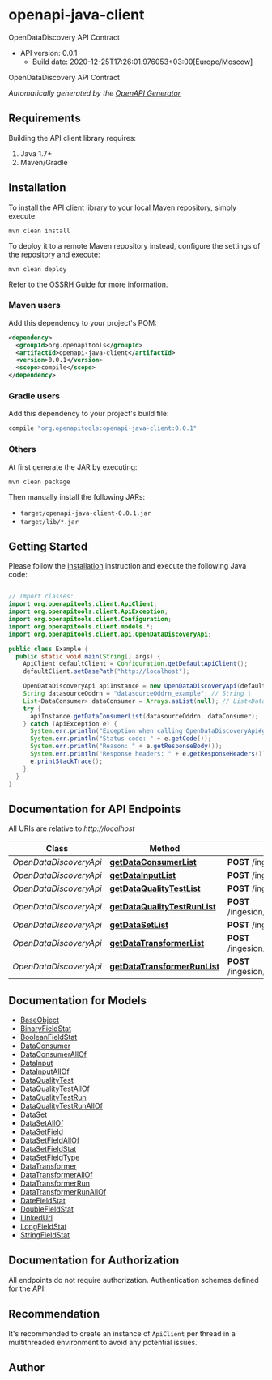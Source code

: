 # openapi-java-client

OpenDataDiscovery API Contract
- API version: 0.0.1
  - Build date: 2020-12-25T17:26:01.976053+03:00[Europe/Moscow]

OpenDataDiscovery API Contract


*Automatically generated by the [OpenAPI Generator](https://openapi-generator.tech)*


## Requirements

Building the API client library requires:
1. Java 1.7+
2. Maven/Gradle

## Installation

To install the API client library to your local Maven repository, simply execute:

```shell
mvn clean install
```

To deploy it to a remote Maven repository instead, configure the settings of the repository and execute:

```shell
mvn clean deploy
```

Refer to the [OSSRH Guide](http://central.sonatype.org/pages/ossrh-guide.html) for more information.

### Maven users

Add this dependency to your project's POM:

```xml
<dependency>
  <groupId>org.openapitools</groupId>
  <artifactId>openapi-java-client</artifactId>
  <version>0.0.1</version>
  <scope>compile</scope>
</dependency>
```

### Gradle users

Add this dependency to your project's build file:

```groovy
compile "org.openapitools:openapi-java-client:0.0.1"
```

### Others

At first generate the JAR by executing:

```shell
mvn clean package
```

Then manually install the following JARs:

* `target/openapi-java-client-0.0.1.jar`
* `target/lib/*.jar`

## Getting Started

Please follow the [installation](#installation) instruction and execute the following Java code:

```java

// Import classes:
import org.openapitools.client.ApiClient;
import org.openapitools.client.ApiException;
import org.openapitools.client.Configuration;
import org.openapitools.client.models.*;
import org.openapitools.client.api.OpenDataDiscoveryApi;

public class Example {
  public static void main(String[] args) {
    ApiClient defaultClient = Configuration.getDefaultApiClient();
    defaultClient.setBasePath("http://localhost");

    OpenDataDiscoveryApi apiInstance = new OpenDataDiscoveryApi(defaultClient);
    String datasourceOddrn = "datasourceOddrn_example"; // String | 
    List<DataConsumer> dataConsumer = Arrays.asList(null); // List<DataConsumer> | 
    try {
      apiInstance.getDataConsumerList(datasourceOddrn, dataConsumer);
    } catch (ApiException e) {
      System.err.println("Exception when calling OpenDataDiscoveryApi#getDataConsumerList");
      System.err.println("Status code: " + e.getCode());
      System.err.println("Reason: " + e.getResponseBody());
      System.err.println("Response headers: " + e.getResponseHeaders());
      e.printStackTrace();
    }
  }
}

```

## Documentation for API Endpoints

All URIs are relative to *http://localhost*

Class | Method | HTTP request | Description
------------ | ------------- | ------------- | -------------
*OpenDataDiscoveryApi* | [**getDataConsumerList**](docs/OpenDataDiscoveryApi.md#getDataConsumerList) | **POST** /ingesion/{datasourceOddrn}/consumers | 
*OpenDataDiscoveryApi* | [**getDataInputList**](docs/OpenDataDiscoveryApi.md#getDataInputList) | **POST** /ingesion/{datasourceOddrn}/inputs | 
*OpenDataDiscoveryApi* | [**getDataQualityTestList**](docs/OpenDataDiscoveryApi.md#getDataQualityTestList) | **POST** /ingesion/{datasourceOddrn}/qualitytests | 
*OpenDataDiscoveryApi* | [**getDataQualityTestRunList**](docs/OpenDataDiscoveryApi.md#getDataQualityTestRunList) | **POST** /ingesion/{datasourceOddrn}/qualitytests/runs | 
*OpenDataDiscoveryApi* | [**getDataSetList**](docs/OpenDataDiscoveryApi.md#getDataSetList) | **POST** /ingesion/{datasourceOddrn}/datasets | 
*OpenDataDiscoveryApi* | [**getDataTransformerList**](docs/OpenDataDiscoveryApi.md#getDataTransformerList) | **POST** /ingesion/{datasourceOddrn}/transformers | 
*OpenDataDiscoveryApi* | [**getDataTransformerRunList**](docs/OpenDataDiscoveryApi.md#getDataTransformerRunList) | **POST** /ingesion/{datasourceOddrn}/transformers/runs | 


## Documentation for Models

 - [BaseObject](docs/BaseObject.md)
 - [BinaryFieldStat](docs/BinaryFieldStat.md)
 - [BooleanFieldStat](docs/BooleanFieldStat.md)
 - [DataConsumer](docs/DataConsumer.md)
 - [DataConsumerAllOf](docs/DataConsumerAllOf.md)
 - [DataInput](docs/DataInput.md)
 - [DataInputAllOf](docs/DataInputAllOf.md)
 - [DataQualityTest](docs/DataQualityTest.md)
 - [DataQualityTestAllOf](docs/DataQualityTestAllOf.md)
 - [DataQualityTestRun](docs/DataQualityTestRun.md)
 - [DataQualityTestRunAllOf](docs/DataQualityTestRunAllOf.md)
 - [DataSet](docs/DataSet.md)
 - [DataSetAllOf](docs/DataSetAllOf.md)
 - [DataSetField](docs/DataSetField.md)
 - [DataSetFieldAllOf](docs/DataSetFieldAllOf.md)
 - [DataSetFieldStat](docs/DataSetFieldStat.md)
 - [DataSetFieldType](docs/DataSetFieldType.md)
 - [DataTransformer](docs/DataTransformer.md)
 - [DataTransformerAllOf](docs/DataTransformerAllOf.md)
 - [DataTransformerRun](docs/DataTransformerRun.md)
 - [DataTransformerRunAllOf](docs/DataTransformerRunAllOf.md)
 - [DateFieldStat](docs/DateFieldStat.md)
 - [DoubleFieldStat](docs/DoubleFieldStat.md)
 - [LinkedUrl](docs/LinkedUrl.md)
 - [LongFieldStat](docs/LongFieldStat.md)
 - [StringFieldStat](docs/StringFieldStat.md)


## Documentation for Authorization

All endpoints do not require authorization.
Authentication schemes defined for the API:

## Recommendation

It's recommended to create an instance of `ApiClient` per thread in a multithreaded environment to avoid any potential issues.

## Author



